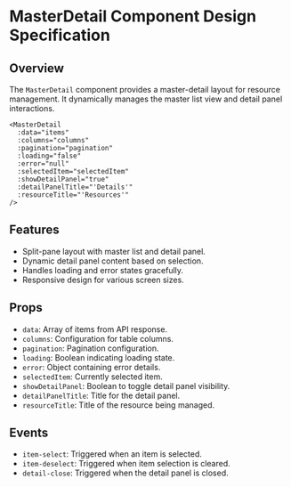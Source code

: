 # MasterDetail Component Design Specification

## Overview

The `MasterDetail` component provides a master-detail layout for resource management. It dynamically manages the master list view and detail panel interactions.

```vue
<MasterDetail
  :data="items"
  :columns="columns"
  :pagination="pagination"
  :loading="false"
  :error="null"
  :selectedItem="selectedItem"
  :showDetailPanel="true"
  :detailPanelTitle="'Details'"
  :resourceTitle="'Resources'"
/>
```

## Features

- Split-pane layout with master list and detail panel.
- Dynamic detail panel content based on selection.
- Handles loading and error states gracefully.
- Responsive design for various screen sizes.

## Props

- `data`: Array of items from API response.
- `columns`: Configuration for table columns.
- `pagination`: Pagination configuration.
- `loading`: Boolean indicating loading state.
- `error`: Object containing error details.
- `selectedItem`: Currently selected item.
- `showDetailPanel`: Boolean to toggle detail panel visibility.
- `detailPanelTitle`: Title for the detail panel.
- `resourceTitle`: Title of the resource being managed.

## Events

- `item-select`: Triggered when an item is selected.
- `item-deselect`: Triggered when item selection is cleared.
- `detail-close`: Triggered when the detail panel is closed.
